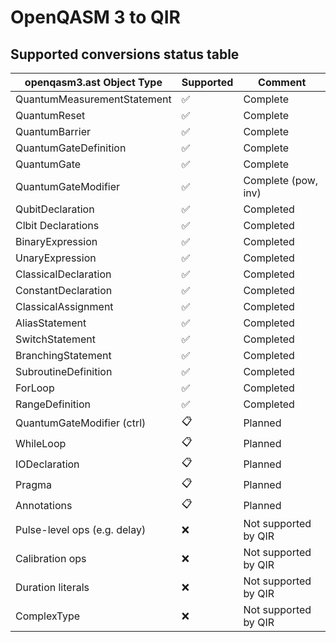 # OpenQASM 3 to QIR

## Supported conversions status table

| openqasm3.ast Object Type      | Supported   | Comment                |
| -------------------------------| ----------- | ---------------------- |
| QuantumMeasurementStatement    | ✅          | Complete               |
| QuantumReset                   | ✅          | Complete               |
| QuantumBarrier                 | ✅          | Complete               |
| QuantumGateDefinition          | ✅          | Complete               |
| QuantumGate                    | ✅          | Complete               |
| QuantumGateModifier            | ✅          | Complete (pow, inv)    |
| QubitDeclaration               | ✅          | Completed              |
| Clbit Declarations             | ✅          | Completed              |
| BinaryExpression               | ✅          | Completed              | 
| UnaryExpression                | ✅          | Completed              |
| ClassicalDeclaration           | ✅          | Completed              |
| ConstantDeclaration            | ✅          | Completed              |
| ClassicalAssignment            | ✅          | Completed              |
| AliasStatement                 | ✅          | Completed              |
| SwitchStatement                | ✅          | Completed              |
| BranchingStatement             | ✅          | Completed              |
| SubroutineDefinition           | ✅          | Completed              |
| ForLoop                        | ✅          | Completed              |
| RangeDefinition                | ✅          | Completed              |
| QuantumGateModifier (ctrl)     | 📋          | Planned                |
| WhileLoop                      | 📋          | Planned                |
| IODeclaration                  | 📋          | Planned                |
| Pragma                         | 📋          | Planned                |
| Annotations                    | 📋          | Planned                |
| Pulse-level ops (e.g. delay)   | ❌          | Not supported by QIR   |
| Calibration ops                | ❌          | Not supported by QIR   |
| Duration literals              | ❌          | Not supported by QIR   |
| ComplexType                    | ❌          | Not supported by QIR   |
